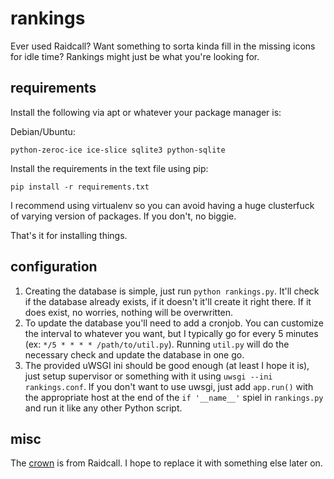 rankings
========

Ever used Raidcall? Want something to sorta kinda fill in the missing icons for idle time? Rankings might just be what you're looking for.

requirements
------------

Install the following via apt or whatever your package manager is:

Debian/Ubuntu:

    python-zeroc-ice ice-slice sqlite3 python-sqlite

Install the requirements in the text file using pip:

    pip install -r requirements.txt

I recommend using virtualenv so you can avoid having a huge clusterfuck of varying version of packages. If you don't, no biggie.

That's it for installing things.

configuration
-------------

1. Creating the database is simple, just run `python rankings.py`. It'll check if the database already exists, if it doesn't it'll create it right there. If it does exist, no worries, nothing will be overwritten.
2. To update the database you'll need to add a cronjob. You can customize the interval to whatever you want, but I typically go for every 5 minutes (ex: `*/5 * * * * /path/to/util.py`). Running `util.py` will do the necessary check and update the database in one go.
3. The provided uWSGI ini should be good enough (at least I hope it is), just setup supervisor or something with it using `uwsgi --ini rankings.conf`. If you don't want to use uwsgi, just add `app.run()` with the appropriate host at the end of the `if '__name__'` spiel in `rankings.py` and run it like any other Python script.

misc
----

The [crown](static/crown.png) is from Raidcall. I hope to replace it with something else later on.
